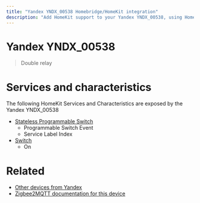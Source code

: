 ```yaml
---
title: "Yandex YNDX_00538 Homebridge/HomeKit integration"
description: "Add HomeKit support to your Yandex YNDX_00538, using Homebridge, Zigbee2MQTT and homebridge-z2m."
---
```

<!---
This file has been GENERATED using src/docgen/docgen.ts
DO NOT EDIT THIS FILE MANUALLY!
-->
# Yandex YNDX_00538
> Double relay


# Services and characteristics
The following HomeKit Services and Characteristics are exposed by
the Yandex YNDX_00538

* [Stateless Programmable Switch](../../action.md)
  * Programmable Switch Event
  * Service Label Index
* [Switch](../../switch.md)
  * On


# Related
* [Other devices from Yandex](../index.md#yandex)
* [Zigbee2MQTT documentation for this device](https://www.zigbee2mqtt.io/devices/YNDX_00538.html)